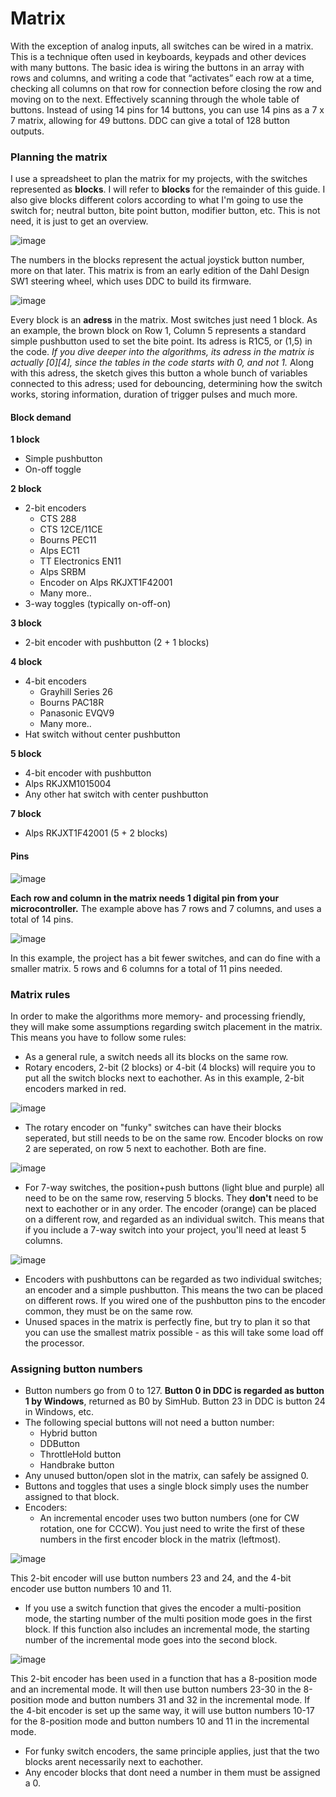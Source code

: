 # Matrix

With the exception of analog inputs, all switches can be wired in a matrix. This is a technique often used in keyboards, keypads and other devices with many buttons. The basic idea is wiring the buttons in an array with rows and columns, and writing a code that “activates” each row at a time, checking all columns on that row for connection before closing the row and moving on to the next. Effectively scanning through the whole table of buttons. Instead of using 14 pins for 14 buttons, you can use 14 pins as a 7 x 7 matrix, allowing for 49 buttons. DDC can give a total of 128 button outputs.

### Planning the matrix

I use a spreadsheet to plan the matrix for my projects, with the switches represented as **blocks**. I will refer to **blocks** for the remainder of this guide. I also give blocks different colors according to what I'm going to use the switch for; neutral button, bite point button, modifier button, etc. This is not need, it is just to get an overview.

![image](https://user-images.githubusercontent.com/40788634/191767001-6133685e-d7a5-4eef-9de6-aea218732961.png)

The numbers in the blocks represent the actual joystick button number, more on that later. This matrix is from an early edition of the Dahl Design SW1 steering wheel, which uses DDC to build its firmware.

![image](https://user-images.githubusercontent.com/40788634/191212291-7e49c0ff-8039-435d-b81b-752512a5e36d.png)

Every block is an **adress** in the matrix. Most switches just need 1 block. As an example, the brown block on Row 1, Column 5 represents a standard simple pushbutton used to set the bite point. Its adress is R1C5, or (1,5) in the code. _If you dive deeper into the algorithms, its adress in the matrix is actually \[0]\[4], since the tables in the code starts with 0, and not 1._ Along with this adress, the sketch gives this button a whole bunch of variables connected to this adress; used for debouncing, determining how the switch works, storing information, duration of trigger pulses and much more.

#### Block demand

**1 block**

* Simple pushbutton
* On-off toggle

**2 block**

* 2-bit encoders
  * CTS 288
  * CTS 12CE/11CE
  * Bourns PEC11
  * Alps EC11
  * TT Electronics EN11
  * Alps SRBM
  * Encoder on Alps RKJXT1F42001
  * Many more..
* 3-way toggles (typically on-off-on)

**3 block**

* 2-bit encoder with pushbutton (2 + 1 blocks)

**4 block**

* 4-bit encoders
  * Grayhill Series 26
  * Bourns PAC18R
  * Panasonic EVQV9
  * Many more..
* Hat switch without center pushbutton

**5 block**

* 4-bit encoder with pushbutton
* Alps RKJXM1015004
* Any other hat switch with center pushbutton

**7 block**

* Alps RKJXT1F42001 (5 + 2 blocks)

#### Pins

![image](https://user-images.githubusercontent.com/40788634/191212291-7e49c0ff-8039-435d-b81b-752512a5e36d.png)

**Each row and column in the matrix needs 1 digital pin from your microcontroller.** The example above has 7 rows and 7 columns, and uses a total of 14 pins.

![image](https://user-images.githubusercontent.com/40788634/191214679-a6bf93db-3b8a-4dcb-85d8-b50004addcc5.png)

In this example, the project has a bit fewer switches, and can do fine with a smaller matrix. 5 rows and 6 columns for a total of 11 pins needed.

### Matrix rules

In order to make the algorithms more memory- and processing friendly, they will make some assumptions regarding switch placement in the matrix. This means you have to follow some rules:

* As a general rule, a switch needs all its blocks on the same row.
* Rotary encoders, 2-bit (2 blocks) or 4-bit (4 blocks) will require you to put all the switch blocks next to eachother. As in this example, 2-bit encoders marked in red.

![image](https://user-images.githubusercontent.com/40788634/191216527-024504bc-e566-44d3-bea8-28d1dfe44cff.png)

* The rotary encoder on "funky" switches can have their blocks seperated, but still needs to be on the same row. Encoder blocks on row 2 are seperated, on row 5 next to eachother. Both are fine.

![image](https://user-images.githubusercontent.com/40788634/191217205-40ebc624-d074-4ecf-a8e6-daeaa2efaa36.png)

* For 7-way switches, the position+push buttons (light blue and purple) all need to be on the same row, reserving 5 blocks. They **don't** need to be next to eachother or in any order. The encoder (orange) can be placed on a different row, and regarded as an individual switch. This means that if you include a 7-way switch into your project, you'll need at least 5 columns.

![image](https://user-images.githubusercontent.com/40788634/191218912-43284af8-672b-4cc9-aefe-2ec046dae25d.png)

* Encoders with pushbuttons can be regarded as two individual switches; an encoder and a simple pushbutton. This means the two can be placed on different rows. If you wired one of the pushbutton pins to the encoder common, they must be on the same row.
* Unused spaces in the matrix is perfectly fine, but try to plan it so that you can use the smallest matrix possible - as this will take some load off the processor.

### Assigning button numbers

* Button numbers go from 0 to 127. **Button 0 in DDC is regarded as button 1 by Windows**, returned as B0 by SimHub. Button 23 in DDC is button 24 in Windows, etc.
* The following special buttons will not need a button number:
  * Hybrid button
  * DDButton
  * ThrottleHold button
  * Handbrake button
* Any unused button/open slot in the matrix, can safely be assigned 0.
* Buttons and toggles that uses a single block simply uses the number assigned to that block.
* Encoders:
  * An incremental encoder uses two button numbers (one for CW rotation, one for CCCW). You just need to write the first of these numbers in the first encoder block in the matrix (leftmost).

![image](https://user-images.githubusercontent.com/40788634/191233513-278b9395-3fc9-4564-b6a8-f66b5f787926.png)

This 2-bit encoder will use button numbers 23 and 24, and the 4-bit encoder use button numbers 10 and 11.

* If you use a switch function that gives the encoder a multi-position mode, the starting number of the multi position mode goes in the first block. If this function also includes an incremental mode, the starting number of the incremental mode goes into the second block.

![image](https://user-images.githubusercontent.com/40788634/191234054-4e2c514d-a6e6-4b8d-a2be-9f9d150e7b80.png)

This 2-bit encoder has been used in a function that has a 8-position mode and an incremental mode. It will then use button numbers 23-30 in the 8-position mode and button numbers 31 and 32 in the incremental mode. If the 4-bit encoder is set up the same way, it will use button numbers 10-17 for the 8-position mode and button numbers 10 and 11 in the incremental mode.

* For funky switch encoders, the same principle applies, just that the two blocks arent necessarily next to eachother.
* Any encoder blocks that dont need a number in them must be assigned a 0.
